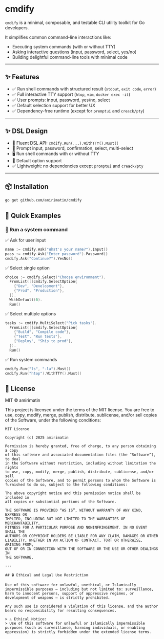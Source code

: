 # cmdify

`cmdify` is a minimal, composable, and testable CLI utility toolkit for Go developers.

It simplifies common command-line interactions like:
- Executing system commands (with or without TTY)
- Asking interactive questions (input, password, select, yes/no)
- Building delightful command-line tools with minimal code

---

## ✨ Features

- ✅ Run shell commands with structured result (`stdout`, `exit code`, `error`)
- ✅ Full interactive TTY support (`htop`, `vim`, `docker exec -it`)
- ✅ User prompts: input, password, yes/no, select
- ✅ Default selection support for better UX
- ✅ Dependency-free runtime (except for `promptui` and `creack/pty`)

---
## ✨ DSL Design

- 🧠 Fluent DSL API: `cmdify.Run(...).WithTTY().Must()`
- 💬 Prompt input, password, confirmation, select, multi-select
- 🖥️ Run shell commands with or without TTY
- 🎯 Default option support
- ✅ Lightweight: no dependencies except `promptui` and `creack/pty`
---

## 📦 Installation

```bash
go get github.com/amirimatin/cmdify
```

## 🚀 Quick Examples

### 📌 Run a system command
✅ Ask for user input

```go
name := cmdify.Ask("What's your name?").Input()
pass := cmdify.Ask("Enter password").Password()
cmdify.Ask("Continue?").YesNo()
```
✅ Select single option

```go
choice := cmdify.Select("Choose environment").
  FromList([]cmdify.SelectOption{
    {"Dev", "Development"},
    {"Prod", "Production"},
  }).
  WithDefault(0).
  Run()

```

✅ Select multiple options

```go
tasks := cmdify.MultiSelect("Pick tasks").
  FromList([]cmdify.SelectOption{
    {"Build", "Compile code"},
    {"Test", "Run tests"},
    {"Deploy", "Ship to prod"},
  }).
  Run()

```

✅ Run system commands

```go
cmdify.Run("ls", "-la").Must()
cmdify.Run("htop").WithTTY().Must()

```

## 🔖 License
MIT © amirimatin

This project is licensed under the terms of the MIT license.
You are free to use, copy, modify, merge, publish, distribute, sublicense, and/or sell copies of the Software, under the following conditions:

```text
MIT License

Copyright (c) 2025 amirimatin

Permission is hereby granted, free of charge, to any person obtaining a copy
of this software and associated documentation files (the “Software”), to deal
in the Software without restriction, including without limitation the rights  
to use, copy, modify, merge, publish, distribute, sublicense, and/or sell     
copies of the Software, and to permit persons to whom the Software is         
furnished to do so, subject to the following conditions:                      

The above copyright notice and this permission notice shall be included in    
all copies or substantial portions of the Software.                           

THE SOFTWARE IS PROVIDED “AS IS”, WITHOUT WARRANTY OF ANY KIND, EXPRESS OR    
IMPLIED, INCLUDING BUT NOT LIMITED TO THE WARRANTIES OF MERCHANTABILITY,      
FITNESS FOR A PARTICULAR PURPOSE AND NONINFRINGEMENT. IN NO EVENT SHALL THE   
AUTHORS OR COPYRIGHT HOLDERS BE LIABLE FOR ANY CLAIM, DAMAGES OR OTHER       
LIABILITY, WHETHER IN AN ACTION OF CONTRACT, TORT OR OTHERWISE, ARISING FROM,
OUT OF OR IN CONNECTION WITH THE SOFTWARE OR THE USE OR OTHER DEALINGS IN     
THE SOFTWARE.

---

## 🔒 Ethical and Legal Use Restriction

Use of this software for unlawful, unethical, or Islamically impermissible purposes — including but not limited to: surveillance, harm to innocent persons, support of oppressive regimes, or development of weapons — is strictly prohibited.

Any such use is considered a violation of this license, and the author bears no responsibility for resulting consequences.
```

```text
> ⚠️ Ethical Notice:  
> Use of this software for unlawful or Islamically impermissible purposes (such as surveillance, harming individuals, or enabling oppression) is strictly forbidden under the extended license terms.
```